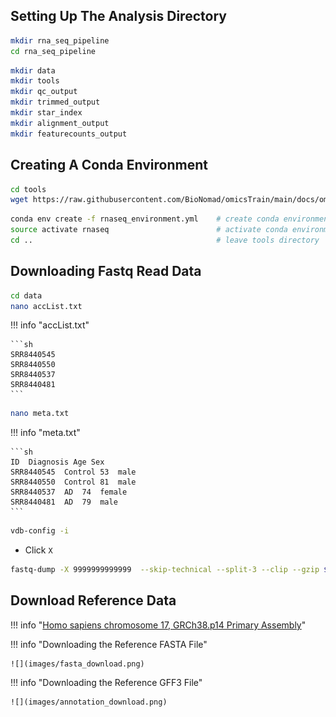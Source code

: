 ## Setting Up The Analysis Directory


```sh
mkdir rna_seq_pipeline
cd rna_seq_pipeline
```

```sh
mkdir data
mkdir tools
mkdir qc_output
mkdir trimmed_output
mkdir star_index
mkdir alignment_output
mkdir featurecounts_output
```


## Creating A Conda Environment

```sh
cd tools
wget https://raw.githubusercontent.com/BioNomad/omicsTrain/main/docs/omics/transcriptomics/bulk_rna_seq/data/rnaseq_environment.yml
```

```sh
conda env create -f rnaseq_environment.yml    # create conda environment
source activate rnaseq                        # activate conda environment
cd ..                                         # leave tools directory
```

## Downloading Fastq Read Data

```sh
cd data
nano accList.txt
```

!!! info "accList.txt"

    ```sh
    SRR8440545
    SRR8440550
    SRR8440537
    SRR8440481
    ```

```sh
nano meta.txt
```

!!! info "meta.txt"

    ```sh
    ID  Diagnosis Age Sex
    SRR8440545  Control 53  male
    SRR8440550  Control 81  male
    SRR8440537  AD  74  female
    SRR8440481  AD  79  male
    ```
```sh
vdb-config -i
```

- Click `X`

```sh
fastq-dump -X 9999999999999  --skip-technical --split-3 --clip --gzip $(<./accList.txt)
```

## Download Reference Data

!!! info "[Homo sapiens chromosome 17, GRCh38.p14 Primary Assembly](https://www.ncbi.nlm.nih.gov/nuccore/NC_000017.11)"


!!! info "Downloading the Reference FASTA File"

    ![](images/fasta_download.png)
    

!!! info "Downloading the Reference GFF3 File"

    ![](images/annotation_download.png)
    
    
    
